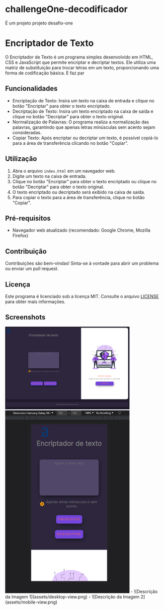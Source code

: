 # challengeOne-decodificador
É um projeto projeto desafio-one


# Encriptador de Texto

O Encriptador de Texto é um programa simples desenvolvido em HTML, CSS e JavaScript que permite encriptar e decriptar textos. Ele utiliza uma matriz de substituição para trocar letras em um texto, proporcionando uma forma de codificação básica.
E faz par

## Funcionalidades

- Encriptação de Texto: Insira um texto na caixa de entrada e clique no botão "Encriptar" para obter o texto encriptado.
- Decriptação de Texto: Insira um texto encriptado na caixa de saída e clique no botão "Decriptar" para obter o texto original.
- Normalização de Palavras: O programa realiza a normalização das palavras, garantindo que apenas letras minúsculas sem acento sejam consideradas.
- Copiar Texto: Após encriptar ou decriptar um texto, é possível copiá-lo para a área de transferência clicando no botão "Copiar".

## Utilização

1. Abra o arquivo `index.html` em um navegador web.
2. Digite um texto na caixa de entrada.
3. Clique no botão "Encriptar" para obter o texto encriptado ou clique no botão "Decriptar" para obter o texto original.
4. O texto encriptado ou decriptado será exibido na caixa de saída.
5. Para copiar o texto para a área de transferência, clique no botão "Copiar".

## Pré-requisitos

- Navegador web atualizado (recomendado: Google Chrome, Mozilla Firefox)

## Contribuição

Contribuições são bem-vindas! Sinta-se à vontade para abrir um problema ou enviar um pull request.

## Licença

Este programa é licenciado sob a licença MIT. Consulte o arquivo [LICENSE](./LICENSE) para obter mais informações.


## Screenshots

<img src="assets/desktop-view.png" alt="Descrição da Imagem 1" width="400">
<img src="assets/mobile-view.png" alt="Descrição da Imagem 2" width="400">
- ![Descrição da Imagem 1](assets/desktop-view.png)
- ![Descrição da Imagem 2](assets/mobile-view.png)
